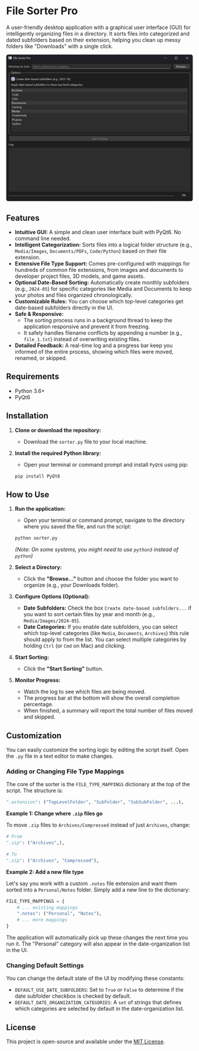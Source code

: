 # File Sorter Pro

A user-friendly desktop application with a graphical user interface (GUI) for intelligently organizing files in a directory. It sorts files into categorized and dated subfolders based on their extension, helping you clean up messy folders like "Downloads" with a single click.


![Image showing the application running on Windows](images/program.png)

## Features

-   **Intuitive GUI:** A simple and clean user interface built with PyQt6. No command line needed.
-   **Intelligent Categorization:** Sorts files into a logical folder structure (e.g., `Media/Images`, `Documents/PDFs`, `Code/Python`) based on their file extension.
-   **Extensive File Type Support:** Comes pre-configured with mappings for hundreds of common file extensions, from images and documents to developer project files, 3D models, and game assets.
-   **Optional Date-Based Sorting:** Automatically create monthly subfolders (e.g., `2024-05`) for specific categories like Media and Documents to keep your photos and files organized chronologically.
-   **Customizable Rules:** You can choose which top-level categories get date-based subfolders directly in the UI.
-   **Safe & Responsive:**
    -   The sorting process runs in a background thread to keep the application responsive and prevent it from freezing.
    -   It safely handles filename conflicts by appending a number (e.g., `file_1.txt`) instead of overwriting existing files.
-   **Detailed Feedback:** A real-time log and a progress bar keep you informed of the entire process, showing which files were moved, renamed, or skipped.

## Requirements

-   Python 3.6+
-   PyQt6

## Installation

1.  **Clone or download the repository:**
    -   Download the `sorter.py` file to your local machine.

2.  **Install the required Python library:**
    -   Open your terminal or command prompt and install `PyQt6` using pip:
    ```bash
    pip install PyQt6
    ```

## How to Use

1.  **Run the application:**
    -   Open your terminal or command prompt, navigate to the directory where you saved the file, and run the script:
    ```bash
    python sorter.py
    ```
    *(Note: On some systems, you might need to use `python3` instead of `python`)*

2.  **Select a Directory:**
    -   Click the **"Browse..."** button and choose the folder you want to organize (e.g., your Downloads folder).

3.  **Configure Options (Optional):**
    -   **Date Subfolders:** Check the box `Create date-based subfolders...` if you want to sort certain files by year and month (e.g., `Media/Images/2024-05`).
    -   **Date Categories:** If you enable date subfolders, you can select which top-level categories (like `Media`, `Documents`, `Archives`) this rule should apply to from the list. You can select multiple categories by holding `Ctrl` (or `Cmd` on Mac) and clicking.

4.  **Start Sorting:**
    -   Click the **"Start Sorting"** button.

5.  **Monitor Progress:**
    -   Watch the log to see which files are being moved.
    -   The progress bar at the bottom will show the overall completion percentage.
    -   When finished, a summary will report the total number of files moved and skipped.

## Customization

You can easily customize the sorting logic by editing the script itself. Open the `.py` file in a text editor to make changes.

### Adding or Changing File Type Mappings

The core of the sorter is the `FILE_TYPE_MAPPINGS` dictionary at the top of the script. The structure is:

```python
".extension": ("TopLevelFolder", "SubFolder", "SubSubFolder", ...),
```

**Example 1: Change where `.zip` files go**

To move `.zip` files to `Archives/Compressed` instead of just `Archives`, change:
```python
# From
".zip": ("Archives",),
```
```python
# To
".zip": ("Archives", "Compressed"),
```

**Example 2: Add a new file type**

Let's say you work with a custom `.notes` file extension and want them sorted into a `Personal/Notes` folder. Simply add a new line to the dictionary:
```python
FILE_TYPE_MAPPINGS = {
    # ... existing mappings
    ".notes": ("Personal", "Notes"),
    # ... more mappings
}
```
The application will automatically pick up these changes the next time you run it. The "Personal" category will also appear in the date-organization list in the UI.

### Changing Default Settings

You can change the default state of the UI by modifying these constants:

-   `DEFAULT_USE_DATE_SUBFOLDERS`: Set to `True` or `False` to determine if the date subfolder checkbox is checked by default.
-   `DEFAULT_DATE_ORGANIZATION_CATEGORIES`: A `set` of strings that defines which categories are selected by default in the date-organization list.

## License

This project is open-source and available under the [MIT License](LICENSE).
